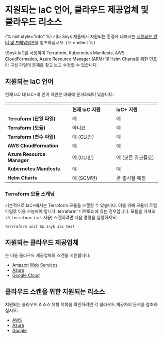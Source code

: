 # 지원되는 IaC 언어, 클라우드 제공업체 및 클라우드 리소스

{% hint style="info" %}
기타 Snyk 제품에서 지원되는 환경에 대해서는 [지원되는 언어 및 프레임워크](../../../supported-languages-package-managers-and-frameworks/)를 참조하십시오.
{% endhint %}

{Snyk IaC를 사용하여 Terraform, Kubernetes Manifests, AWS CloudFormation, Azure Resource Manager (ARM) 및 Helm Charts를 위한 인프라 구성 파일의 문제를 찾고 보고 수정할 수 있습니다.

## 지원되는 IaC 언어

현재 IaC 대 IaC+의 언어 지원은 아래에 문서화되어 있습니다:

<table data-header-hidden><thead><tr><th width="271"></th><th width="218.33333333333331"></th><th width="224"></th></tr></thead><tbody><tr><td></td><td><strong>현재 IaC 지원</strong></td><td><strong>IaC+ 지원</strong></td></tr><tr><td><strong>Terraform (단일 파일)</strong></td><td>예</td><td>예</td></tr><tr><td><strong>Terraform (모듈)</strong></td><td>아니요</td><td>예</td></tr><tr><td><strong>Terraform (변수 파일)</strong></td><td>예 (CLI만)</td><td>예</td></tr><tr><td><strong>AWS CloudFormation</strong></td><td>예</td><td>예</td></tr><tr><td><strong>Azure Resource Manager</strong></td><td>예 (CLI만)</td><td>예 (모든 워크플로)</td></tr><tr><td><strong>Kubernetes Manifests</strong></td><td>예</td><td>예</td></tr><tr><td><strong>Helm Charts</strong></td><td>예 (SCM만)</td><td>곧 출시될 예정</td></tr></tbody></table>

### Terraform 모듈 스캐닝

기본적으로 IaC+에서는 Terraform 모듈을 스캔할 수 있습니다. 이를 위해 모듈이 로컬 파일로 이용 가능해야 합니다.'terraform' 디렉토리에 있는 경우입니다. 모듈을 가져오고( `terraform init` 사용) 스캔하려면 다음 명령을 실행하세요:

```
terrraform init && snyk iac test
```

## 지원되는 클라우드 제공업체

는 다음 클라우드 제공업체의 스캔을 지원합니다:

* [Amazon Web Services](../cloud-platforms-integrations/aws-integration/)
* [Azure](../cloud-platforms-integrations/azure-integration-for-cloud-configurations/)
* [Google Cloud](../cloud-platforms-integrations/google-cloud-integration/)

## 클라우드 스캔을 위한 지원되는 리소스

지원되는 클라우드 리소스 유형 목록을 확인하려면 각 클라우드 제공자의 문서를 참조하십시오:

* [AWS](supported-aws-resources-for-cloud-context.md)
* [Azure](supported-azure-resources-for-cloud-context.md)
* [Google](supported-google-resources-for-cloud-context.md)